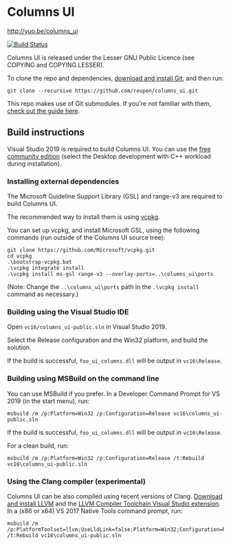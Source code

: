 # Columns UI

http://yuo.be/columns_ui

[![Build Status](https://reupen.visualstudio.com/Columns%20UI/_apis/build/status/reupen.columns_ui?branchName=master)](https://reupen.visualstudio.com/Columns%20UI/_build/latest?definitionId=3&branchName=master)

Columns UI is released under the Lesser GNU Public Licence (see COPYING and COPYING.LESSER).

To clone the repo and dependencies, [download and install Git](https://git-scm.com/downloads), and then run:

`git clone --recursive https://github.com/reupen/columns_ui.git`

This repo makes use of Git submodules. If you're not familiar with them, [check out the guide here](https://git-scm.com/book/en/v2/Git-Tools-Submodules).

## Build instructions

Visual Studio 2019 is required to build Columns UI. You can use the [free community edition](https://www.visualstudio.com/downloads/) (select the Desktop development with C++ workload during installation).

### Installing external dependencies

The Microsoft Guideline Support Library (GSL) and range-v3 are required to build Columns UI.

The recommended way to install them is using [vcpkg](https://github.com/Microsoft/vcpkg).

You can set up vcpkg, and install Microsoft GSL, using the following commands (run outside of the Columns UI source tree):

```
git clone https://github.com/Microsoft/vcpkg.git
cd vcpkg
.\bootstrap-vcpkg.bat
.\vcpkg integrate install
.\vcpkg install ms-gsl range-v3 --overlay-ports=..\columns_ui\ports
```

(Note: Change the `..\columns_ui\ports` path in the `.\vcpkg install` command as necessary.)

### Building using the Visual Studio IDE
Open `vc16/columns_ui-public.sln` in Visual Studio 2019.

Select the Release configuration and the Win32 platform, and build the solution.

If the build is successful, `foo_ui_columns.dll` will be output in `vc16\Release`.

### Building using MSBuild on the command line

You can use MSBuild if you prefer. In a Developer Command Prompt for VS 2019 (in the start menu), run:

```
msbuild /m /p:Platform=Win32 /p:Configuration=Release vc16\columns_ui-public.sln
```

If the build is successful, `foo_ui_columns.dll` will be output in `vc16\Release`.

For a clean build, run:

```
msbuild /m /p:Platform=Win32 /p:Configuration=Release /t:Rebuild vc16\columns_ui-public.sln
```

### Using the Clang compiler (experimental)

Columns UI can be also compiled using recent versions of Clang. [Download and install LLVM](http://llvm.org/releases/download.html) and the [LLVM Compiler Toolchain Visual Studio extension](https://marketplace.visualstudio.com/items?itemName=LLVMExtensions.llvm-toolchain). In a (x86 or x64) VS 2017 Native Tools command prompt, run:

```
msbuild /m /p:PlatformToolset=llvm;UseLldLink=false;Platform=Win32;Configuration=Release /t:Rebuild vc16\columns_ui-public.sln
```
